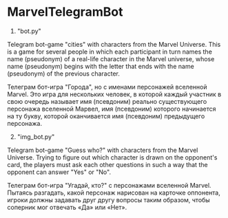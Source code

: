 # MarvelTelegramBot

   1. "bot.py"

Telegram bot-game "cities" with characters from the Marvel Universe.
This is a game for several people in which each participant in turn names the name (pseudonym) of a real-life character in the Marvel universe, whose name (pseudonym) begins with the letter that ends with the name (pseudonym) of the previous character.


Телеграм бот-игра "Города", но с именами персонажей вселенной Marvel.
Это игра для нескольких человек, в которой каждый участник в свою очередь называет имя (псевдоним) реально существующего персонажа вселенной Марвел, имя (псевдоним) которого начинается на ту букву, которой оканчивается имя (псевдоним) предыдущего персонажа.

   2. "img_bot.py"

Telegram bot-game "Guess who?" with characters from the Marvel Universe.
Trying to figure out which character is drawn on the opponent's card, the players must ask each other questions in such a way that the opponent can answer "Yes" or "No".


Телеграм бот-игра "Угадай, кто?" с персонажами вселенной Marvel. 
Пытаясь разгадать, какой персонаж нарисован на карточке оппонента, игроки должны задавать друг другу вопросы таким образом, чтобы соперник мог отвечать «Да» или «Нет». 
